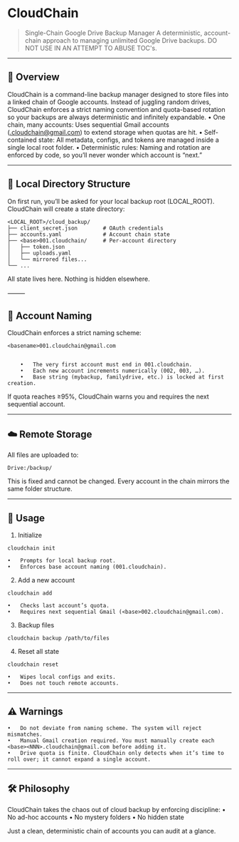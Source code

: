 # CloudChain

> Single-Chain Google Drive Backup Manager A deterministic, account-chain approach to managing unlimited Google Drive backups. DO NOT USE IN AN ATTEMPT TO ABUSE TOC's.

---

## 🚀 Overview

CloudChain is a command-line backup manager designed to store files into a linked chain of Google accounts.
Instead of juggling random drives, CloudChain enforces a strict naming convention and quota-based rotation so your backups are always deterministic and infinitely expandable.
	•	One chain, many accounts: Uses sequential Gmail accounts (<base><NNN>.cloudchain@gmail.com) to extend storage when quotas are hit.
	•	Self-contained state: All metadata, configs, and tokens are managed inside a single local root folder.
	•	Deterministic rules: Naming and rotation are enforced by code, so you’ll never wonder which account is “next.”

---

## 📂 Local Directory Structure

On first run, you’ll be asked for your local backup root (LOCAL_ROOT).
CloudChain will create a state directory:

```
<LOCAL_ROOT>/cloud_backup/
├── client_secret.json        # OAuth credentials
├── accounts.yaml             # Account chain state
├── <base>001.cloudchain/     # Per-account directory
│   ├── token.json
│   ├── uploads.yaml
│   └── mirrored files...
└── ...
```

All state lives here. Nothing is hidden elsewhere.

⸻

## 🔗 Account Naming

CloudChain enforces a strict naming scheme:
```
<basename>001.cloudchain@gmail.com


	•	The very first account must end in 001.cloudchain.
	•	Each new account increments numerically (002, 003, …).
	•	Base string (mybackup, familydrive, etc.) is locked at first creation.
```

If quota reaches ≥95%, CloudChain warns you and requires the next sequential account.

---

## ☁️ Remote Storage

All files are uploaded to:
```
Drive:/backup/
```

This is fixed and cannot be changed. Every account in the chain mirrors the same folder structure.

---

## 🔧 Usage


1.	Initialize
 
```
cloudchain init
```

	•	Prompts for local backup root.
	•	Enforces base account naming (001.cloudchain).


2.	Add a new account
```
cloudchain add
```

	•	Checks last account’s quota.
	•	Requires next sequential Gmail (<base>002.cloudchain@gmail.com).



 3.	Backup files
```
cloudchain backup /path/to/files
```


 4.	Reset all state
```
cloudchain reset
```
	•	Wipes local configs and exits.
	•	Does not touch remote accounts.

---

## ⚠️ Warnings
	•	Do not deviate from naming scheme. The system will reject mismatches.
	•	Manual Gmail creation required. You must manually create each <base><NNN>.cloudchain@gmail.com before adding it.
	•	Drive quota is finite. CloudChain only detects when it’s time to roll over; it cannot expand a single account.
 
 ---

## 🛠️ Philosophy

CloudChain takes the chaos out of cloud backup by enforcing discipline:
	•	No ad-hoc accounts
	•	No mystery folders
	•	No hidden state

Just a clean, deterministic chain of accounts you can audit at a glance.
